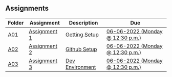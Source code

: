 ## Assignments
| Folder | Assignment | Description | Due|
 | ------------|------------|------------|------------|
 | [A01](https://github.com/hawkidav000/4443-Mob-Hawkins/tree/main/Assignments/A01) | [ Assignment 1 ](https://github.com/hawkidav000/4443-Mob-Hawkins/tree/main/Assignments/A01) | [ Getting Setup](https://github.com/hawkidav000/4443-Mob-Hawkins/tree/main/Assignments/A01) | [06-06-2022 (Monday @ 12:30 p.m.)](https://github.com/hawkidav000/4443-Mob-Hawkins/tree/main/Assignments/A01) |
 | [A02](https://github.com/hawkidav000/4443-Mob-Hawkins/tree/main/Assignments/A02) | [ Assignment 2 ](https://github.com/hawkidav000/4443-Mob-Hawkins/tree/main/Assignments/A02) | [ Github Setup](https://github.com/hawkidav000/4443-Mob-Hawkins/tree/main/Assignments/A02) | [06-06-2022 (Monday @ 12:30 p.m.)](https://github.com/hawkidav000/4443-Mob-Hawkins/tree/main/Assignments/A02) |
 | [A03](https://github.com/hawkidav000/4443-Mob-Hawkins/tree/main/Assignments/A03) | [ Assignment 3 ](https://github.com/hawkidav000/4443-Mob-Hawkins/tree/main/Assignments/A03) | [ Dev Environment](https://github.com/hawkidav000/4443-Mob-Hawkins/tree/main/Assignments/A03) | [06-06-2022 (Monday @ 12:30 p.m.)](https://github.com/hawkidav000/4443-Mob-Hawkins/tree/main/Assignments/A03) |
